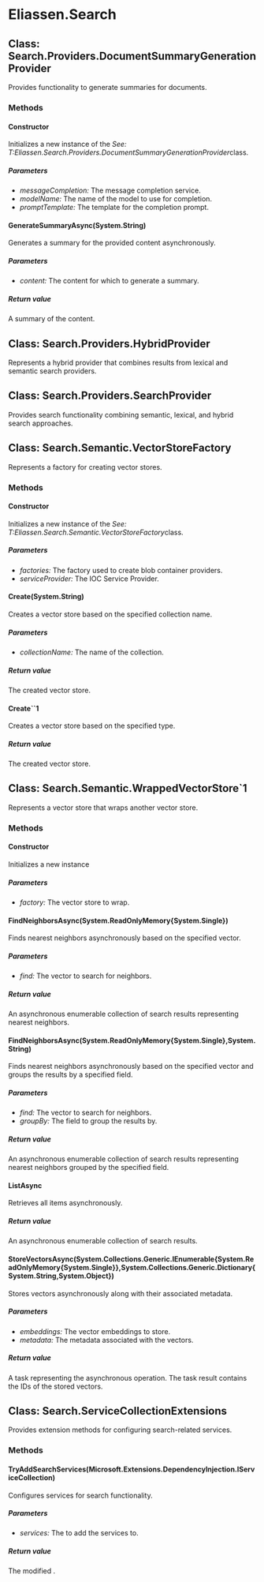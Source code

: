 ﻿# Eliassen.Search


## Class: Search.Providers.DocumentSummaryGenerationProvider
Provides functionality to generate summaries for documents. 

### Methods


#### Constructor
Initializes a new instance of the 
 *See: T:Eliassen.Search.Providers.DocumentSummaryGenerationProvider*class. 


##### Parameters
* *messageCompletion:* The message completion service.
* *modelName:* The name of the model to use for completion.
* *promptTemplate:* The template for the completion prompt.




#### GenerateSummaryAsync(System.String)
Generates a summary for the provided content asynchronously. 


##### Parameters
* *content:* The content for which to generate a summary.




##### Return value
A summary of the content.



## Class: Search.Providers.HybridProvider
Represents a hybrid provider that combines results from lexical and semantic search providers. 


## Class: Search.Providers.SearchProvider
Provides search functionality combining semantic, lexical, and hybrid search approaches. 


## Class: Search.Semantic.VectorStoreFactory
Represents a factory for creating vector stores. 

### Methods


#### Constructor
Initializes a new instance of the 
 *See: T:Eliassen.Search.Semantic.VectorStoreFactory*class. 


##### Parameters
* *factories:* The factory used to create blob container providers.
* *serviceProvider:* The IOC Service Provider.




#### Create(System.String)
Creates a vector store based on the specified collection name. 


##### Parameters
* *collectionName:* The name of the collection.




##### Return value
The created vector store.



#### Create``1
Creates a vector store based on the specified type. 


##### Return value
The created vector store.



## Class: Search.Semantic.WrappedVectorStore`1
Represents a vector store that wraps another vector store. 

### Methods


#### Constructor
Initializes a new instance 


##### Parameters
* *factory:* The vector store to wrap.




#### FindNeighborsAsync(System.ReadOnlyMemory{System.Single})
Finds nearest neighbors asynchronously based on the specified vector. 


##### Parameters
* *find:* The vector to search for neighbors.




##### Return value
An asynchronous enumerable collection of search results representing nearest neighbors.



#### FindNeighborsAsync(System.ReadOnlyMemory{System.Single},System.String)
Finds nearest neighbors asynchronously based on the specified vector and groups the results by a specified field. 


##### Parameters
* *find:* The vector to search for neighbors.
* *groupBy:* The field to group the results by.




##### Return value
An asynchronous enumerable collection of search results representing nearest neighbors grouped by the specified field.



#### ListAsync
Retrieves all items asynchronously. 


##### Return value
An asynchronous enumerable collection of search results.



#### StoreVectorsAsync(System.Collections.Generic.IEnumerable{System.ReadOnlyMemory{System.Single}},System.Collections.Generic.Dictionary{System.String,System.Object})
Stores vectors asynchronously along with their associated metadata. 


##### Parameters
* *embeddings:* The vector embeddings to store.
* *metadata:* The metadata associated with the vectors.




##### Return value
A task representing the asynchronous operation. The task result contains the IDs of the stored vectors.



## Class: Search.ServiceCollectionExtensions
Provides extension methods for configuring search-related services. 

### Methods


#### TryAddSearchServices(Microsoft.Extensions.DependencyInjection.IServiceCollection)
Configures services for search functionality. 


##### Parameters
* *services:* The to add the services to.




##### Return value
The modified .


